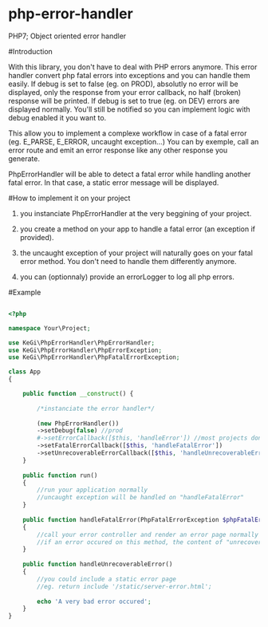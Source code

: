 # php-error-handler
PHP7; Object oriented error handler

#Introduction

With this library, you don't have to deal with PHP errors anymore. This error handler convert php fatal errors into exceptions and you can handle them easily. If debug is set to false (eg. on PROD), absolutly no error will be displayed, only the response from your error callback, no half (broken) response will be printed. If debug is set to true (eg. on DEV) errors are displayed normally. You'll still be notified so you can implement logic with debug enabled it you want to.

This allow you to implement a complexe workflow in case of a fatal error (eg. E_PARSE, E_ERROR, uncaught exception...) You can by exemple, call an error route and emit an error response like any other response you generate.

PhpErrorHandler will be able to detect a fatal error while handling another fatal error. In that case, a static error message will be displayed.

#How to implement it on your project

1) you instanciate PhpErrorHandler at the very beggining of your project.

2) you create a method on your app to handle a fatal error (an exception if provided).

3) the uncaught exception of your project will naturally goes on your fatal error method. You don't need to handle them differently anymore.

4) you can (optionnaly) provide an errorLogger to log all php errors.

#Example

```php

<?php

namespace Your\Project;

use KeGi\PhpErrorHandler\PhpErrorHandler;
use KeGi\PhpErrorHandler\PhpErrorException;
use KeGi\PhpErrorHandler\PhpFatalErrorException;

class App
{

    public function __construct() {
        
        /*instanciate the error handler*/
        
        (new PhpErrorHandler())
        ->setDebug(false) //prod
        #->setErrorCallback([$this, 'handleError']) //most projects don't need this
        ->setFatalErrorCallback([$this, 'handleFatalError'])
        ->setUnrecoverableErrorCallback([$this, 'handleUnrecoverableError']);
    }
    
    public function run()
    {
        //run your application normally
        //uncaught exception will be handled on "handleFatalError"
    }
    
    public function handleFatalError(PhpFatalErrorException $phpFatalErrorException)
    {
        //call your error controller and render an error page normally
        //if an error occured on this method, the content of "unrecoverableError" will be displayed
    }
    
    public function handleUnrecoverableError()
    {
        //you could include a static error page
        //eg. return include '/static/server-error.html';
        
        echo 'A very bad error occured';
    }
}

```
